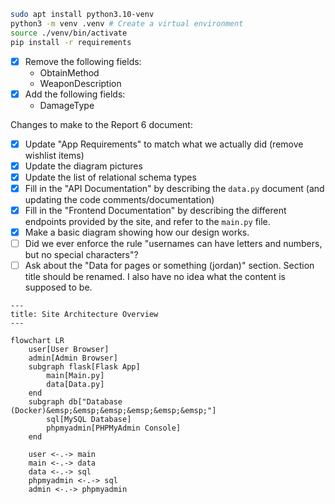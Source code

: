 
```bash
sudo apt install python3.10-venv
python3 -m venv .venv # Create a virtual environment
source ./venv/bin/activate
pip install -r requirements
```

- [X] Remove the following fields:
    - ObtainMethod
    - WeaponDescription
- [X] Add the following fields:
    - DamageType


Changes to make to the Report 6 document:
- [x] Update "App Requirements" to match what we actually did (remove wishlist items)
- [x] Update the diagram pictures
- [x] Update the list of relational schema types
- [x] Fill in the "API Documentation" by describing the `data.py` document (and updating the code comments/documentation)
- [x] Fill in the "Frontend Documentation" by describing the different endpoints provided by the site, and refer to the `main.py` file.
- [x] Make a basic diagram showing how our design works.
- [ ] Did we ever enforce the rule "usernames can have letters and numbers, but no special characters"?
- [ ] Ask about the "Data for pages or something (jordan)" section. Section title should be renamed. I also have no idea what the content is supposed to be.

```mermaid
---
title: Site Architecture Overview
---

flowchart LR
    user[User Browser]
    admin[Admin Browser]
    subgraph flask[Flask App]
        main[Main.py]
        data[Data.py]
    end
    subgraph db["Database (Docker)&emsp;&emsp;&emsp;&emsp;&emsp;&emsp;"]
        sql[MySQL Database]
        phpmyadmin[PHPMyAdmin Console]
    end

    user <-.-> main
    main <-.-> data
    data <-.-> sql
    phpmyadmin <-.-> sql
    admin <-.-> phpmyadmin
```